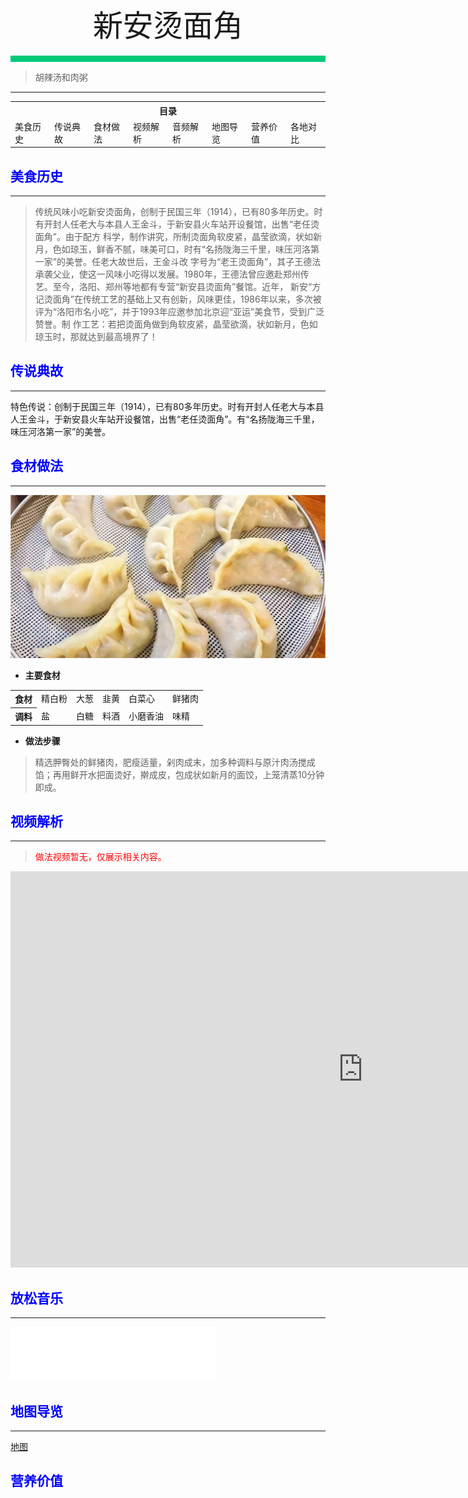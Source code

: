 <div align="center">
    <font face="黑体" size="8">新安烫面角</font>
</div></br>
<div style="background-color: #00CA79;height: 10px"></div>

>胡辣汤和肉粥
---
<table style="border:none;">
    <tr>
        <th colspan="8"style="border:none;width: 850px">
            目录
        </th>
    </tr>
    <tr style="width: 500px; border:none;">
        <td style="border:none">
        美食历史
        </td>
        <td style="border:none">
        传说典故
        </td>
        <td style="border:none">
        食材做法
        </td>
        <td style="border:none">
        视频解析
        </td>
        <td style="border:none">
        音频解析
        </td>
        <td style="border:none">
        地图导览
        </td>
        <td style="border:none">
        营养价值
        </td>
        <td style="border:none">
        各地对比
        </td>
    </tr>
</table>

## <font color="blue">美食历史</font>

---
>传统风味小吃新安烫面角，创制于民国三年（1914），已有80多年历史。时有开封人任老大与本县人王金斗，于新安县火车站开设餐馆，出售“老任烫面角”。由于配方
科学，制作讲究，所制烫面角软皮紧，晶莹欲滴，状如新月，色如琼玉，鲜香不腻，味美可口，时有“名扬陇海三千里，味压河洛第一家”的美誉。任老大故世后，王金斗改
字号为“老王烫面角”，其子王德法承袭父业，使这一风味小吃得以发展。1980年，王德法曾应邀赴郑州传艺。至今，洛阳、郑州等地都有专营“新安县烫面角”餐馆。近年，
新安“方记烫面角”在传统工艺的基础上又有创新，风味更佳，1986年以来，多次被评为“洛阳市名小吃”，并于1993年应邀参加北京迎“亚运”美食节，受到广泛赞誉。制
作工艺：若把烫面角做到角软皮紧，晶莹欲滴，状如新月，色如琼玉时，那就达到最高境界了！
 

## <font color="blue">传说典故</font>

---

特色传说：创制于民国三年（1914），已有80多年历史。时有开封人任老大与本县人王金斗，于新安县火车站开设餐馆，出售“老任烫面角”。有“名扬陇海三千里，味压河洛第一家”的美誉。

## <font color="blue">食材做法</font>

---

![烫面角](../../img/烫面角.png)

- **主要食材**<br>

<table>
    <tr>
        <th>食材</th>
        <td>精白粉</td>
        <td>大葱</td>
        <td>韭黄</td>
        <td>白菜心</td>
        <td>鲜猪肉</td>
    </tr>
    <tr>
        <th>调料</th>
        <td>盐</td>
        <td>白糖</td>
        <td>料酒</td>
        <td>小磨香油</td>
        <td>味精</td>
    </tr>
</table>

- **做法步骤**

>精选胛臀处的鲜猪肉，肥瘦适量，剁肉成末，加多种调料与原汁肉汤搅成馅；再用鲜开水把面烫好，擀成皮，包成状如新月的面饺，上笼清蒸10分钟即成。

## <font color="blue">视频解析</font>

---

> <font color="red">做法视频暂无，仅展示相关内容。</font>

<iframe width="1128" height="634" src="https://www.youtube.com/embed/A2atdo24C9Q" title="函谷关旅行路上的洛阳新安美食 烫面角" frameborder="0" allow="accelerometer; autoplay; clipboard-write; encrypted-media; gyroscope; picture-in-picture; web-share" allowfullscreen></iframe>

## <font color="blue">放松音乐</font>

---

<iframe frameborder="no" border="0" marginwidth="0" marginheight="0" width=330 height=86 src="//music.163.com/outchain/player?type=2&id=486999043&auto=1&height=66"></iframe>

## <font color="blue">地图导览</font>

---

[地图](https://www.google.com.hk/search?newwindow=1&tbs=lf:1,lf_ui:9&tbm=lcl&q=%E6%96%B0%E5%AE%89%E7%83%AB%E9%9D%A2%E8%A7%92&rflfq=1&num=10&rllag=34678279,112458149,1748&ved=2ahUKEwjJ2J6loOz9AhW3IUQIHSdqBvsQtgN6BAgLEAU)

## <font color="blue">营养价值</font>


<br>
<br>
<br>
<br>
<br>